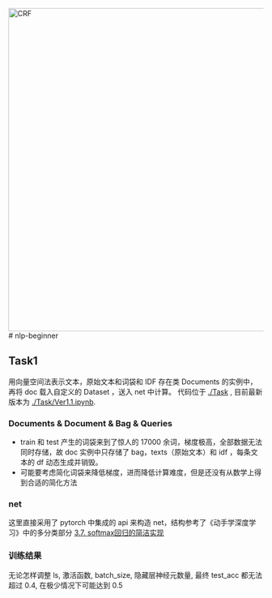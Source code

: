 <img width="638" alt="CRF" src="https://github.com/user-attachments/assets/82ebcbcf-70ec-4244-94cd-921f1ec04688" /># nlp-beginner

## Task1

用向量空间法表示文本，原始文本和词袋和 IDF 存在类 Documents 的实例中，再将 doc 载入自定义的 Dataset ，送入 net 中计算。
代码位于 [./Task](https://github.com/ThengyAndrew/nlp-beginner/tree/main/Task1) , 目前最新版本为 [./Task/Ver1.1.ipynb]().

### Documents & Document & Bag & Queries

- train 和 test 产生的词袋来到了惊人的 17000 余词，梯度极高，全部数据无法同时存储，故 doc 实例中只存储了 bag，texts（原始文本）和 idf ，每条文本的 df 动态生成并销毁。
- 可能要考虑简化词袋来降低梯度，进而降低计算难度，但是还没有从数学上得到合适的简化方法

### net

这里直接采用了 pytorch 中集成的 api 来构造 net，结构参考了《动手学深度学习》中的多分类部分 [3.7. softmax回归的简洁实现](https://zh-v2.d2l.ai/chapter_linear-networks/softmax-regression-concise.html)

### 训练结果

无论怎样调整 ls, 激活函数, batch_size, 隐藏层神经元数量, 最终 test_acc 都无法超过 0.4, 在极少情况下可能达到 0.5
